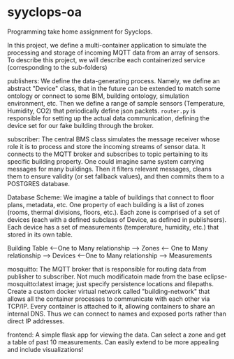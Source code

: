 # syyclops-oa
Programming take home assignment for Syyclops. 

In this project, we define a multi-container application to simulate the processing and storage of incoming MQTT data from an array of sensors. To describe this project, we will describe each containerized service (corresponding to the sub-folders)

publishers: 
We define the data-generating process. Namely, we define an abstract "Device" class, that in the future can be extended to match some ontology or connect to some BIM, building ontology, simulation environment, etc. Then we define a range of sample sensors (Temperature, Humidity, CO2) that periodically define json packets. `router.py` is responsible for setting up the actual data communication, defining the device set for our fake building through the broker. 

subscriber:
The central BMS class simulates the message receiver whose role it is to process and store the incoming streams of sensor data. It connects to the MQTT broker and subscribes to topic pertaining to its specific building property. One could imagine same system carrying messages for many buildings. Then it filters relevant messages, cleans them to ensure validity (or set fallback values), and then commits them to a POSTGRES database. 

Database Scheme: We imagine a table of buildings that connect to floor plans, metadata, etc. One property of each building is a list of zones (rooms, thermal divisions, floors, etc.).
Each zone is comprised of a set of devices (each with a defined subclass of Device, as defined in publishsers). Each device has a set of measurements (temperature, humidity, etc.) that stored in its own table. 

Building Table <--One to Many relationship --> Zones <-- One to Many relationship --> Devices <--One to Many relationship --> Measurements

mosquitto: 
The MQTT broker that is responsible for routing data from publisher to subscriber. Not much modificatoin made from the base eclipse-mosquitto:latest image; just specify persistence locations and filepaths. Create a custom docker virtual network called "building-network" that allows all the container processes to communicate with each other via TCP/IP. Every container is attached to it, allowing containers to share an internal DNS. Thus we can connect to names and exposed ports rather than direct IP addresses. 

frontend: 
A simple flask app for viewing the data. Can select a zone and get a table of past 10 measurements. Can easily extend to be more appealing and include visualizations!

